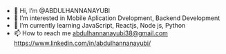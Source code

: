 - 👋 Hi, I’m @ABDULHANNANAYUBI
- 👀 I’m interested in Mobile Aplication Dvelopment, Backend Development
- 🌱 I’m currently learning JavaScript, Reactjs, Node js, Python
- 📫 How to reach me abdulhannanayubi38@gmail.com https://www.linkedin.com/in/abdulhannanayubi/

